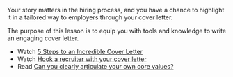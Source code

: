 Your story matters in the hiring process, and you have a chance to highlight it in a tailored way to employers through your cover letter.

The purpose of this lesson is to equip you with tools and knowledge to write an engaging cover letter.

* Watch [5 Steps to an Incredible Cover Letter](https://www.youtube.com/watch?v=mxOli8laZos)
* Watch [Hook a recruiter with your cover letter](https://www.linkedin.com/learning/j-t-o-donnell-on-making-recruiters-come-to-you/hook-a-recruiter-with-your-cover-letter)
* Read [Can you clearly articulate your own core values?](https://www.linkedin.com/pulse/can-you-clearly-articulate-your-own-core-values-kenton-smith/)
